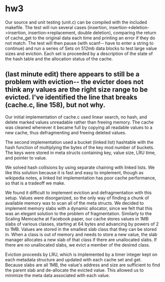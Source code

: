 # hw3

Our source and unit testing (unit.c) can be compiled with the included makefile. The test will run several cases (insertion, insertion->deletion->insertion, insertion->replacement, double deletion), comparing the return of cache_get to the original data each time and printing an error if they do not match.
The test will then pause (with scanf-- have to enter a string to continue) and run a series of Sets on 512mb data blocks to test large value sizes and eviction. Each set is proceeded by a description of the state of the hash table and the allocation status of the cache.


(last minute edit) there appears to still be a problem with eviction-- the evicter does not think any values are the right size range to be evicted. I've identified the line that breaks (cache.c, line 158), but not why.
--------------------------------------------------------------

Our initial implementation of cache.c used linear search, no hash, and delete marked values unreadable rather than freeing memory. The cache was cleaned whenever it became full by copying all readable values to a new cache, thus defragmenting and freeing deleted values.

The second implementation used a bucket (linked list) hashtable with the hash function of multiplying the bytes of the key mod number of buckets. The keys were stored in meta structs containing key, value size, LRU time, and pointer to value.

We solved hash collisions by using separate chaining with linked lists. We like this solution because it is fast and easy to implement, though as wikipedia notes, a linked list implementation has poor cache performance, so that is a tradeoff we make. 

We found it difficult to implement eviction and defragmentation with this setup. Values were disorganized, so the only way of finding a chunk of available memory was to scan all of the meta structs.
We decided to implement memory slabs with a dynamic allocator, since we felt that this was an elegant solution to the problem of fragmentation. Similarly to the Scaling Memcache at Facebook paper, our cache stores values in 1MB slabs of various classes, starting at 64 bytes and advancing by powers of 2 to 1MB. Values are stored in the smallest slab class that they can be stored in. When a class is out of memory and needs to store a new value, the slab manager allocates a new slab of that class if there are unallocated slabs. If there are no unallocated slabs, we evict a member of the desired class.

Eviction proceeds by LRU, which is implemented by a timer integer kept on each metadata structure and updated with each cache set and get. Because slabs are all 1MB, the value's address and size are sufficient to find the parent slab and de-allocate the evicted value. This allowed us to minimize the meta data associated with each value.
